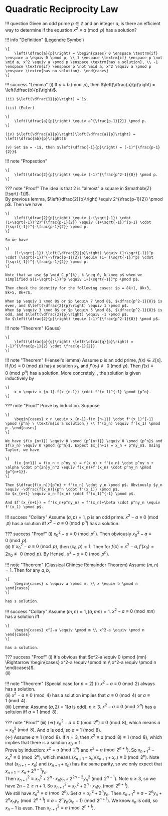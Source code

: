 # Quadratic Reciprocity Law

!!! question
    Given an odd prime $p \in \mathbb{Z}$ and an integer $a$, is there an efficient way to determine if the equation $x^2 \equiv a \pmod p$ has a solution?

!!! info "Definition"
    (Legendre Symbol)  

    \[ 
        \left(\dfrac{a}{p}\right) = \begin{cases} 0 \enspace \textrm{if} \enspace a \equiv 0 \pmod p, \\ 1 \enspace \textrm{if} \enspace p \not \mid a, x^2 \equiv a \pmod p \enspace \textrm{has a solution}, \\ -1 \enspace \textrm{if} \enspace p \not \mid a, x^2 \equiv a \pmod p \enspace \textrm{has no solution}. \end{cases}
    \]

!!! success "Lemma"
    (i) If $a \equiv b \pmod p$, then $\left(\dfrac{a}{p}\right) = \left(\dfrac{b}{p}\right)$.  

    (ii) $\left(\dfrac{1}{p}\right) = 1$.
  
    (iii) (Euler)  

    \[
        \left(\dfrac{a}{p}\right) \equiv a^{\frac{p-1}{2}} \pmod p.
    \]

    (iv) $\left(\dfrac{a}{p}\right)\left(\dfrac{a}{p}\right) = \left(\dfrac{ab}{p}\right)$

    (v) Set $a = -1$, then $\left(\dfrac{-1}{p}\right) = (-1)^{\frac{p-1}{2}}$

!!! note "Propsotion"

    \[
        \left(\dfrac{2}{p}\right) \equiv (-1)^{\frac{p^2-1}{8}} \pmod p.
    \]

??? note "Proof"
    The idea is that $2$ is "almost" a square in $\mathbb{Z}[\sqrt{-1}]$.  
    By previous lemma, $\left(\dfrac{2}{p}\right) \equiv 2^{\frac{p-1}{2}} \pmod p$. Then we have 

    \[
        \left(\dfrac{2}{p}\right) \equiv (-(\sqrt{-1}) \cdot (1+\sqrt{-1})^2)^{\frac{p-1}{2}} \equiv (1+\sqrt{-1})^{p-1} \cdot (\sqrt{-1})^{-\frac{p-1}{2}} \pmod p.
    \] 

    So we have 

    \[
        (1+\sqrt{-1}) \left(\dfrac{2}{p}\right) \equiv (1+\sqrt{-1})^p \cdot (\sqrt{-1})^{-\frac{p-1}{2}} \equiv (1+ (\sqrt{-1})^p) \cdot (\sqrt{-1})^{-\frac{p-1}{2}} \pmod p.
    \]

    Note that we use $p \mid C_p^{k}, k \neq 0, k \neq p$ when we simplified $(1+\sqrt{-1})^p \equiv 1+(\sqrt{-1})^p \pmod p$.

    Then cheak the identity for the following cases: $p = 8k+1, 8k+3, 8k+5, 8k+7$.

    When $p \equiv 1 \mod 8$ or $p \equiv 7 \mod 8$, $\dfrac{p^2-1}{8}$ is even, and $\left(\dfrac{2}{p}\right) \equiv 1 \pmod p$.  
    When $p \equiv 3 \mod 8$ or $p \equiv 5 \mod 8$, $\dfrac{p^2-1}{8}$ is odd, and $\left(\dfrac{2}{p}\right) \equiv -1 \pmod p$.  
    So $\left(\dfrac{2}{p}\right) \equiv (-1)^{\frac{p^2-1}{8}} \pmod p$.

!!! note "Theorem"
    (Gauss)

    \[
        \left(\dfrac{p}{q}\right) \left(\dfrac{q}{p}\right) = (-1)^{\frac{p-1}{2} \cdot \frac{q-1}{2}}.
    \]

!!! note "Theorem"
    (Hensel's lemma) Assume $p$ is an odd prime, $f(x) \in \mathbb{Z}[x]$. If $f(x) \equiv 0 \pmod p$ has a solution $x_1$, and $f'(x_1) \not \equiv 0 \pmod p$. Then $f(x) \equiv 0 \pmod {p^n}$ has a solution. More concretely, , the solution is given inductively by  

    \[
        x_n \equiv x_{n-1}-f(x_{n-1}) \cdot f'(x_1)^{-1} \pmod {p^n}.
    \]

??? note "Proof"
    Prove by induction. Suppose

    \[
        \begin{cases} x_n \equiv x_{n-1}-f(x_{n-1}) \cdot f'(x_1)^{-1} \pmod {p^n} \ \textrm{is a solution,} \\ f'(x_n) \equiv f'(x_1) \pmod p .\end{cases}
    \]

    We have $f(x_{n+1}) \equiv 0 \pmod {p^{n+1}} \equiv 0 \pmod {p^n}$ and $f(x_n) \equiv 0 \pmod {p^n}$. Expect $x_{n+1} = x_n + p^ny_n$. Using Taylor, we have 
    
    \[
        f(x_{n+1}) = f(x_n + p^ny_n) = f(x_n) + f'(x_n) \cdot p^ny_n + \alpha \cdot p^{2n}y_n^2 \equiv f(x_n)+f'(x_n) \cdot p^ny_n \pmod {p^{n+1}}.
    \]

    Then $\dfrac{f(x_n)}{p^n} + f'(x_n) \cdot y_n \pmod p$. Obviously $y_n \equiv -\dfrac{f(x_n)}{p^n \cdot f'(x_1)} \pmod p$.  
    So $x_{n+1} \equiv x_n-f(x_n) \cdot f'(x_1)^{-1} \pmod p$.  

    And $f'(x_{n+1}) = f'(x_n+p^ny_n) = f'(x_n)+\beta \cdot p^ny_n \equiv f'(x_1) \pmod p$.

!!! success "Collary"
    Assume $(a, p) = 1$, p is an odd prime. $x^2-a \equiv 0 \pmod p$ has a solution iff $x^2-a \equiv 0 \pmod {p^n}$ has a solution.

??? success "Proof"
    (i) $x_0^2-a \equiv 0 \pmod {p^n}$. Then obviously $x_0^2-a \equiv 0 \pmod p$.  
    (ii) If $x_0^2-a \equiv 0 \pmod p$, then $(x_0, p) = 1$. Then for $f(x) = x^2-a, f'(x_0) = 2x_0 \not \equiv 0 \pmod p$. By Hensel, $x^2-a \equiv 0 \pmod {p^n}$.

!!! note "Theorem"
    (Classical Chinese Remainder Theorem) Assume $(m, n) = 1$. Then for any $a, b$, 

    \[
        \begin{cases} x \equiv a \pmod m, \\ x \equiv b \pmod n \end{cases}
    \]

    has s solution.

!!! success "Collary"
    Assume $(m, n) = 1, (a, mn) = 1$. $x^2-a \equiv 0 \pmod {mn}$ has a solution iff 

    \[
        \begin{cases} x^2-a \equiv \pmod m \\ x^2-a \equiv \pmod n \end{cases}
    \]

    has a solution.

??? success "Proof"
    (i) It's obvious that $x^2-a \equiv 0 \pmod {mn} \Rightarrow \begin{cases} x^2-a \equiv \pmod m \\ x^2-a \equiv \pmod n \end{cases}$.  
    (ii)

!!! note "Theorem"
    (Special case for $p = 2$) (i) $x^2-a \equiv 0 \pmod 2$ always has a solution.  
    (ii) $x^2-a \equiv 0 \pmod 4$ has a solution implies that $a \equiv 0 \pmod 4$ or $a \equiv 1 \pmod 4$.  
    (iii) Lemma: Assume $(a, 2) = 1$($a$ is odd), $n \geqslant 3$. $x^2-a \equiv 0 \pmod {2^n}$ has a soltuion iff $a \equiv 1 \pmod 8$.

??? note "Proof"
    (iii) ($\Rightarrow$) $x_0^2-a \equiv 0 \pmod {2^n} \equiv 0 \pmod 8$, which means $a \equiv x_0^2 \pmod 8$. And $a$ is odd, so $a \equiv 1 \pmod 8$.  
    ($\Leftarrow$) Assume $a \equiv 1 \pmod 8$. If $n = 3$, then $x^2 \equiv a \pmod 8 \equiv 1 \pmod 8$, which implies that there is a solution $x_0 = 1$.  
    Prove by induction: $x^2 \equiv a \pmod {2^n}$ and $x^2 \equiv a \pmod {2^{n+1}}$. So $x_{n+1}^2-x_n^2 \equiv 0 \pmod {2^n}$, which means $(x_{n+1}-x_n)(x_{n+1}+x_n) \equiv 0 \pmod {2^n}$. Note that $(x_{n+1}-x_n)$ and $(x_{n+1}+x_n)$ has the same parity, so we only expect that $x_{n+1} = x_n+2^{n-1}y_n$.  
    Then $x_{n+1}^2 \equiv x_n^2 + 2^n \cdot x_ny_n + 2^{2n-2}y_n^2 \pmod {2^{n+1}}$. Note $n \geqslant 3$, so we have $2n-2 \geqslant n+1$. So $x_{n+1}^2 \equiv x_n^2 + 2^n \cdot x_ny_n \pmod {2^{n+1}}$.  
    We still have $x_n^2 \equiv a \pmod {2^n}$. Set $a = x_n^2 + 2^ny_n$. Then $x_{n+1}^2 \equiv a-2^ny_n+2^nx_ny_n \pmod {2^{n+1}} \equiv a-2^ny_n(x_n-1) \pmod {2^{n+1}}$. We know $x_n$ is odd, so $x_n-1$ is even. Then $x_{n+1}^2 \equiv a \pmod {2^{n+1}}$.